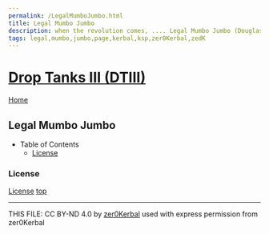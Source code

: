 ```yaml
---
permalink: /LegalMumboJumbo.html
title: Legal Mumbo Jumbo
description: when the revolution comes, .... Legal Mumbo Jumbo (Douglas Adams)
tags: legal,mumbo,jumbo,page,kerbal,ksp,zer0Kerbal,zedK
---
```

<!--
LegalMumboJumbo.md v1.0.0.0
Drop Tanks III (DTIII)
created: 27 May 2023
updated: 

TEMPLATE: LegalMumboJumbo.md v1.0.6.0
created: 01 Feb 2022
updated: 14 Apr 2023 -->

<script src="https://kit.fontawesome.com/0ea5493613.js" crossorigin="anonymous"></script>
<i class="fa-solid fa-file-contract fa-beat-fade fa-3x" style="--fa-beat-fade-opacity: 0.1; --fa-beat-fade-scale: 1.25;color: #6495ED" ></i>

# [Drop Tanks III (DTIII)][mod]

[Home](./index.md)

## Legal Mumbo Jumbo
<!-- no toc -->
* Table of Contents
  * [License](#license)
  <!-- * [Forum Post #1](#forum-i)
  * [Forum Post #2](#forum-ii) -->

### License

[License](./LegalMumboJumbo/License.md)
[top](#legal-mumbo-jumbo)

<!-- ### Forum I

![Forum](./LegalMumboJumbo/FORUM-01.png)
[top](#legal-mumbo-jumbo)

### Forum II

![Forum](./LegalMumboJumbo/FORUM-02.png)
[top](#legal-mumbo-jumbo) -->

---

THIS FILE: CC BY-ND 4.0 by [zer0Kerbal](https://github.com/zer0Kerbal)
  used with express permission from zer0Kerbal

[mod]: https://www.curseforge.com/kerbal/ksp-mods/DropTanksIII "Drop Tanks III (DTIII)"
